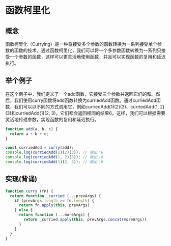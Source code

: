 # 函数柯里化

## 概念
函数柯里化（Currying）是一种将接受多个参数的函数转换为一系列接受单个参数的函数的技术。通过函数柯里化，我们可以将一个多参数函数转换为一系列只接受一个参数的函数，这样可以更灵活地使用函数，并且可以实现函数的复用和延迟执行。

## 举个例子
在这个例子中，我们定义了一个add函数，它接受三个参数并返回它们的和。然后，我们使用curry函数将add函数转换为curriedAdd函数。通过curriedAdd函数，我们可以以不同的方式调用它，例如curriedAdd(1)(2)(3)、curriedAdd(1, 2)(3)和curriedAdd(1)(2, 3)，它们都会返回相同的结果6。这样，我们可以根据需要灵活地传递参数，实现函数的复用和延迟执行。
```js
function add(a, b, c) {
  return a + b + c;
}

const curriedAdd = curry(add);
console.log(curriedAdd(1)(2)(3)); // 输出：6
console.log(curriedAdd(1, 2)(3)); // 输出：6
console.log(curriedAdd(1)(2, 3)); // 输出：6

```

## 实现(背诵)
```js
function curry (fn) {
  return function _curried (...prevArgs) {
    if (prevArgs.length >= fn.length) {
      return fn.apply(this, prevArgs)
    } else {
      return function (...moreArgs) {
        return _curried.apply(this, prevArgs.concat(moreArgs))
      }
    }
  }
}
```